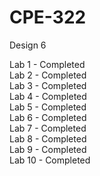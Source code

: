 # CPE-322
Design 6

Lab 1 - Completed  
Lab 2 - Completed  
Lab 3 - Completed  
Lab 4 - Completed  
Lab 5 - Completed  
Lab 6 - Completed  
Lab 7 - Completed  
Lab 8 - Completed  
Lab 9 - Completed  
Lab 10 - Completed
